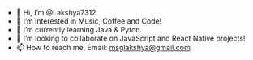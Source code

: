 - 👋 Hi, I’m @Lakshya7312
- 👀 I’m interested in Music, Coffee and Code!
- 🌱 I’m currently learning Java & Pyton.
- 💞️ I’m looking to collaborate on JavaScript and React Native projects!
- 📫 How to reach me, Email: msglakshya@gmail.com

<!---
Lakshya7312/Lakshya7312 is a ✨ special ✨ repository because its `README.md` (this file) appears on your GitHub profile.
You can click the Preview link to take a look at your changes.
--->
